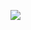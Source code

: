 <P aling="center">
<img src="https://github.com/GDARKKINGV/42-project-badges/blob/main/badges/get_next_line.png"/>
</P>